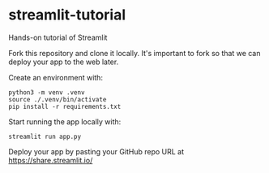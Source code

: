 # streamlit-tutorial
Hands-on tutorial of Streamlit


Fork this repository and clone it locally. It's important to fork so that we can deploy your app to the web later.

Create an environment with:
```
python3 -m venv .venv
source ./.venv/bin/activate
pip install -r requirements.txt
```


Start running the app locally with:
```
streamlit run app.py
```

Deploy your app by pasting your GitHub repo URL at https://share.streamlit.io/
